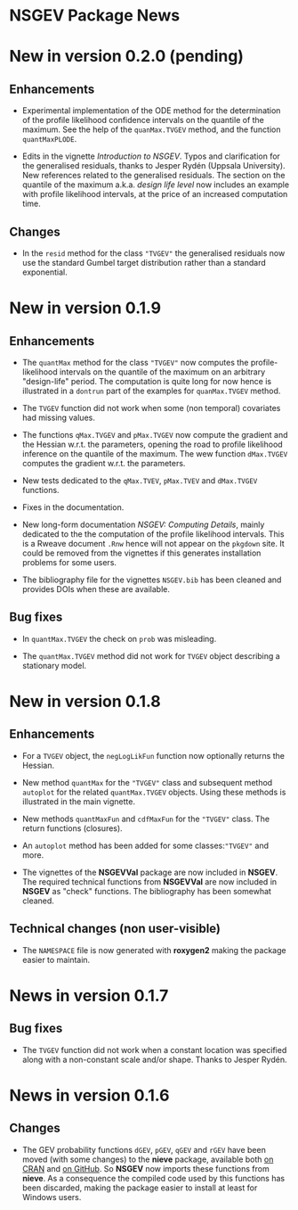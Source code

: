 
**NSGEV** Package News
======================

# New in version 0.2.0 (pending)

## Enhancements

- Experimental implementation of the ODE method for the determination
  of the profile likelihood confidence intervals on the quantile of
  the maximum. See the help of the `quanMax.TVGEV` method, and 
  the function `quantMaxPLODE`.
  
- Edits in the vignette *Introduction to NSGEV*. Typos and
  clarification for the generalised residuals, thanks to Jesper Rydén
  (Uppsala University).  New references related to the generalised
  residuals. The section on the quantile of the maximum a.k.a. *design
  life level* now includes an example with profile likelihood
  intervals, at the price of an increased computation time.
   
## Changes
 
- In the `resid` method for the class `"TVGEV"` the generalised
  residuals now use the standard Gumbel target distribution rather
  than a standard exponential.
  

# New in version 0.1.9

## Enhancements

- The `quantMax` method for the class `"TVGEV"` now computes the
  profile-likelihood intervals on the quantile of the maximum on an
  arbitrary "design-life" period. The computation is quite long for
  now hence is illustrated in a `dontrun` part of the examples for
  `quanMax.TVGEV` method.

- The `TVGEV` function did not work when some (non temporal)
  covariates had missing values. 

- The functions `qMax.TVGEV` and `pMax.TVGEV` now compute the gradient
  and the Hessian w.r.t. the parameters, opening the road to profile
  likelihood inference on the quantile of the maximum. The wew
  function `dMax.TVGEV` computes the gradient w.r.t. the parameters.

- New tests dedicated to the `qMax.TVEV`, `pMax.TVEV` and `dMax.TVGEV`
  functions.
  
- Fixes in the documentation.

- New long-form documentation *NSGEV: Computing Details*, mainly
  dedicated to the the computation of the profile likelihood
  intervals. This is a Rweave document `.Rnw` hence will not appear on
  the `pkgdown` site. It could be removed from the vignettes if this
  generates installation problems for some users.
  
- The bibliography file for the vignettes `NSGEV.bib` has been cleaned
  and provides DOIs when these are available.
  
## Bug fixes

- In `quantMax.TVGEV` the check on `prob` was misleading.

- The `quantMax.TVGEV` method did not work for `TVGEV` object
  describing a stationary model.


# New in version 0.1.8

## Enhancements

- For a `TVGEV` object, the `negLogLikFun` function now optionally
  returns the Hessian.
  
- New method `quantMax` for the `"TVGEV"` class and subsequent method
  `autoplot` for the related `quantMax.TVGEV` objects. Using these
  methods is illustrated in the main vignette.

- New methods `quantMaxFun` and `cdfMaxFun` for the `"TVGEV"`
  class. The return functions (closures).
  
- An `autoplot` method has been added for some classes:`"TVGEV"` and
  more.

- The vignettes of the **NSGEVVal** package are now included in
  **NSGEV**.  The required technical functions from **NSGEVVal** are
  now included in **NSGEV** as "check" functions. The bibliography
  has been somewhat cleaned.

## Technical changes (non user-visible)
 
- The `NAMESPACE` file is now generated with **roxygen2** making the
  package easier to maintain.

# News in version 0.1.7

## Bug fixes

- The `TVGEV` function did not work when a constant location was
  specified along with a non-constant scale and/or shape. Thanks to
  Jesper Rydén.

# News in version 0.1.6

## Changes

- The GEV probability functions `dGEV`, `pGEV`, `qGEV` and `rGEV` have
  been moved (with some changes) to the **nieve** package, available
  both [on CRAN](N.R-project.org/package=nieve)
  and [on GitHub](https://github.com/yvesdeville/nieve/). So **NSGEV** 
  now imports these functions from **nieve**. As a consequence the
  compiled code used by this functions has been discarded, making the
  package easier to install at least for Windows users.
  
  

